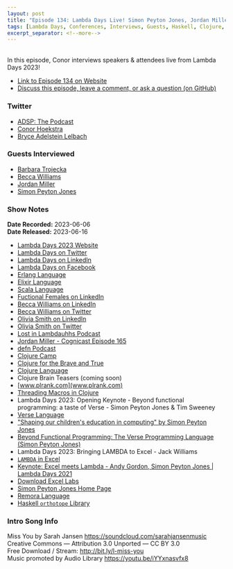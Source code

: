 ```yaml
---
layout: post
title: "Episode 134: Lambda Days Live! Simon Peyton Jones, Jordan Miller & More!"
tags: [Lambda Days, Conferences, Interviews, Guests, Haskell, Clojure, Verse, Functional Programming, Microsoft Excel]
excerpt_separator: <!--more-->
---
```



<br>In this episode, Conor interviews speakers & attendees live from Lambda Days 2023!
<!--more-->

* [Link to Episode 134 on Website](https://adspthepodcast.com/2023/06/16/Episode-134.html)
* [Discuss this episode, leave a comment, or ask a question (on GitHub)](https://github.com/codereport/adsp2/discussions/25)

### Twitter
 
* [ADSP: The Podcast](https://twitter.com/adspthepodcast)
* [Conor Hoekstra](https://twitter.com/code_report)
* [Bryce Adelstein Lelbach](https://twitter.com/blelbach)

### Guests Interviewed

* [Barbara Trojecka](https://www.linkedin.com/in/barbara-trojecka-17723a41/)
* [Becca Williams](https://twitter.com/WaveTalentBecca)
* [Jordan Miller](https://twitter.com/lambduhh)
* [Simon Peyton Jones](https://twitter.com/simonpj0)

### Show Notes
 
**Date Recorded:** 2023-06-06 <br>
**Date Released:** 2023-06-16

* [Lambda Days 2023 Website](https://www.lambdadays.org/lambdadays2023)
* [Lambda Days on Twitter](https://twitter.com/LambdaDays)
* [Lambda Days on LinkedIn](https://www.linkedin.com/company/lambda-days/)
* [Lambda Days on Facebook](https://www.facebook.com/lambdadays/)
* [Erlang Language](https://www.erlang.org/)
* [Elixir Language](https://elixir-lang.org/)
* [Scala Language](https://www.scala-lang.org/)
* [Fuctional Females on LinkedIn](https://www.linkedin.com/company/functional-females/)
* [Becca Williams on LinkedIn](https://www.linkedin.com/in/beccawilliams-wave/)
* [Becca Williams on Twitter](https://twitter.com/WaveTalentBecca)
* [Olivia Smith on LinkedIn](https://www.linkedin.com/in/olivia-wave/)
* [Olivia Smith on Twitter](https://twitter.com/WaveTalentFP)
* [Lost in Lambdauhhs Podcast](https://open.spotify.com/show/34AisqmrBIXvlD0capu91P)
* [Jordan Miller - Cognicast Episode 165](https://www.cognitect.com/cognicast/165)
* [defn Podcast](https://open.spotify.com/show/1QjrcRB92ugX030dtXnG6U)
* [Clojure Camp](https://clojure.camp/)
* [Clojure for the Brave and True](https://www.amazon.com/Clojure-Brave-True-Ultimate-Programmer/dp/1593275919)
* [Clojure Language](https://clojure.org/)
* Clojure Brain Teasers (coming soon)
* [www.plrank.com](www.plrank.com)
* [Threading Macros in Clojure](https://clojure.org/guides/threading_macros)
* Lambda Days 2023: Opening Keynote - Beyond functional programming: a taste of Verse - Simon Peyton Jones & Tim Sweeney
* [Verse Language](https://dev.epicgames.com/documentation/en-us/uefn/verse-language-reference)
* ["Shaping our children's education in computing" by Simon Peyton Jones](https://www.youtube.com/watch?v=y-xgWLYQc4g)
* [Beyond Functional Programming: The Verse Programming Language (Simon Peyton Jones)](https://www.youtube.com/watch?v=832JF1o7Ck8)
* Lambda Days 2023: Bringing LAMBDA to Excel - Jack Williams
* [`LAMBDA` in Excel](https://support.microsoft.com/en-au/office/lambda-function-bd212d27-1cd1-4321-a34a-ccbf254b8b67)
* [Keynote: Excel meets Lambda - Andy Gordon, Simon Peyton Jones | Lambda Days 2021](https://www.youtube.com/watch?v=C_lGkGwV4Xc)
* [Download Excel Labs](https://www.microsoft.com/en-us/garage/profiles/excel-labs/)
* [Simon Peyton Jones Home Page](https://simon.peytonjones.org/)
* [Remora Language](https://arxiv.org/abs/1912.13451)
* [Haskell `orthotope` Library](https://hackage.haskell.org/package/orthotope)

### Intro Song Info
 
Miss You by Sarah Jansen https://soundcloud.com/sarahjansenmusic<br>
Creative Commons — Attribution 3.0 Unported — CC BY 3.0<br>
Free Download / Stream: http://bit.ly/l-miss-you<br>
Music promoted by Audio Library https://youtu.be/iYYxnasvfx8<br>
